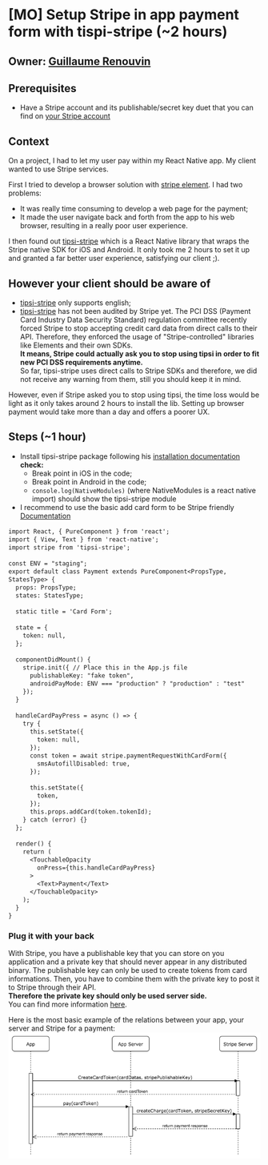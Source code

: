 # [MO] Setup Stripe in app payment form with tispi-stripe (~2 hours)

## Owner: [Guillaume Renouvin](https://github.com/GuillaumeRenouvin)

## Prerequisites
- Have a Stripe account and its publishable/secret key duet that you can find on [your Stripe account](https://dashboard.stripe.com/login)

## Context
On a project, I had to let my user pay within my React Native app. My client wanted to use Stripe services.

First I tried to develop a browser solution with [stripe element](https://stripe.com/docs/stripe-js/elements/quickstart). I had two problems:
- It was really time consuming to develop a web page for the payment;
- It made the user navigate back and forth from the app to his web browser, resulting in a really poor user experience.

I then found out [tipsi-stripe](https://github.com/tipsi/tipsi-stripe) which is a React Native library that wraps the Stripe native SDK for iOS and Android. It only took me 2 hours to set it up and granted a far better user experience, satisfying our client ;).

## However your client should be aware of
- [tipsi-stripe](https://github.com/tipsi/tipsi-stripe) only supports english;
- [tipsi-stripe](https://github.com/tipsi/tipsi-stripe) has not been audited by Stripe yet. The PCI DSS (Payment Card Industry Data Security Standard) regulation committee recently forced Stripe to stop accepting credit card data from direct calls to their API. Therefore, they enforced the usage of "Stripe-controlled" libraries like Elements and their own SDKs.  
**It means, Stripe could actually ask you to stop using tipsi in order to fit new PCI DSS requirements anytime.**  
So far, tipsi-stripe uses direct calls to Stripe SDKs and therefore, we did not receive any warning from them, still you should keep it in mind.

However, even if Stripe asked you to stop using tipsi, the time loss would be light as it only takes around 2 hours to install the lib. Setting up browser payment would take more than a day and offers a poorer UX.

## Steps (~1 hour)
- Install tipsi-stripe package following his [installation documentation](https://github.com/tipsi/tipsi-stripe#installation)  
**check:**
  - Break point in iOS in the code;
  - Break point in Android in the code;
  - `console.log(NativeModules)` (where NativeModules is a react native import) should show the tipsi-stripe module
- I recommend to use the basic add card form to be Stripe friendly
[Documentation](https://github.com/tipsi/tipsi-stripe#request-with-card-form)

`````
import React, { PureComponent } from 'react';
import { View, Text } from 'react-native';
import stripe from 'tipsi-stripe';

const ENV = "staging";
export default class Payment extends PureComponent<PropsType, StatesType> {
  props: PropsType;
  states: StatesType;

  static title = 'Card Form';

  state = {
    token: null,
  };

  componentDidMount() {
    stripe.init({ // Place this in the App.js file
      publishableKey: "fake token",
      androidPayMode: ENV === "production" ? "production" : "test"
    });
  }

  handleCardPayPress = async () => {
    try {
      this.setState({
        token: null,
      });
      const token = await stripe.paymentRequestWithCardForm({
        smsAutofillDisabled: true,
      });

      this.setState({
        token,
      });
      this.props.addCard(token.tokenId);
    } catch (error) {}
  };

  render() {
    return (
      <TouchableOpacity
        onPress={this.handleCardPayPress}
      >
        <Text>Payment</Text>
      </TouchableOpacity>
    );
  }
}
`````

### Plug it with your back
With Stripe, you have a publishable key that you can store on you application and a private key that should never appear in any distributed binary. The publishable key can only be used to create tokens from card informations. Then, you have to combine them with the private key to post it to Stripe through their API.   
**Therefore the private key should only be used server side.**  
You can find more information [here](https://stripe.com/docs/dashboard#api-keys).

Here is the most basic example of the relations between your app, your server and Stripe for a payment:
![Stripe payment example](./assets/stripe_basic_payment.png)
